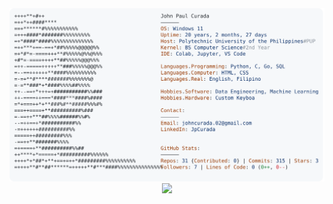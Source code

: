 <a href="https://github.com/JpCurada/JpCurada">
  <picture>
    <source media="(prefers-color-scheme: dark)" srcset="https://raw.githubusercontent.com/JpCurada/JpCurada/main/dark_mode.svg">
    <img alt="JP Curada's GitHub Profile" src="https://raw.githubusercontent.com/JpCurada/JpCurada/main/light_mode.svg">
  </picture>
</a>

<div align="center">
  <img src="https://readme-typing-svg.herokuapp.com?font=poppins&size=30&duration=3000&color=42047E&center=true&vCenter=true&width=550&height=75&lines=Computer+Science+Student;Python+Bias;Aspiring+Data+Professional;AI/ML+Enthusiast">
</div>
